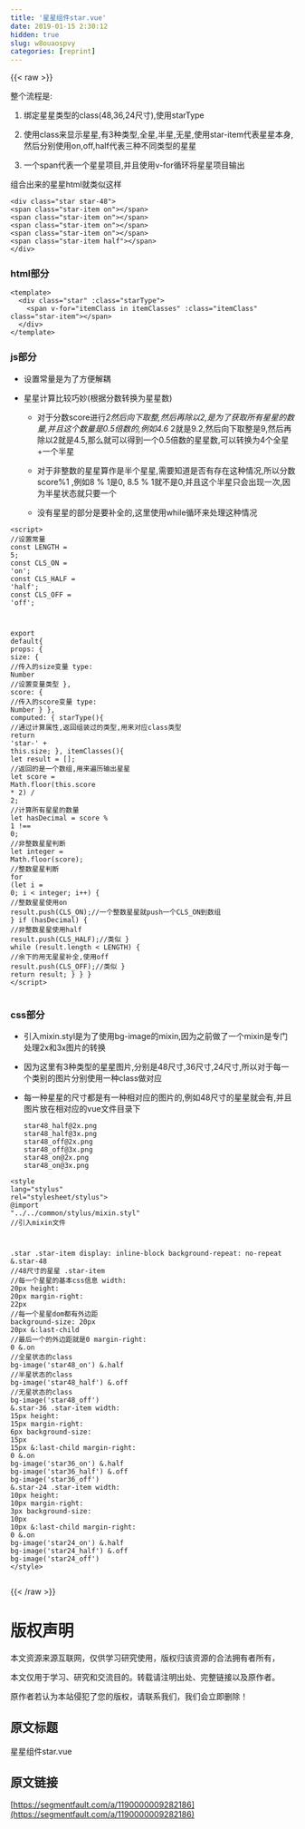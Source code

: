 ```yaml
---
title: '星星组件star.vue' 
date: 2019-01-15 2:30:12
hidden: true
slug: w8ouaospvy
categories: [reprint]
---
```


{{< raw >}}

                    
<p>整个流程是:</p>
<ol>
<li><p>绑定星星类型的class(48,36,24尺寸),使用starType</p></li>
<li><p>使用class来显示星星,有3种类型,全星,半星,无星,使用star-item代表星星本身,然后分别使用on,off,half代表三种不同类型的星星</p></li>
<li><p>一个span代表一个星星项目,并且使用v-for循环将星星项目输出</p></li>
</ol>
<p>组合出来的星星html就类似这样</p>
<div class="widget-codetool" style="display:none;">
      <div class="widget-codetool--inner">
      <span class="selectCode code-tool" data-toggle="tooltip" data-placement="top" title="" data-original-title="全选"></span>
      <span type="button" class="copyCode code-tool" data-toggle="tooltip" data-placement="top" data-clipboard-text="<div class=&quot;star star-48&quot;>
<span class=&quot;star-item on&quot;></span>
<span class=&quot;star-item on&quot;></span>
<span class=&quot;star-item on&quot;></span>
<span class=&quot;star-item on&quot;></span>
<span class=&quot;star-item half&quot;></span>
</div>" title="" data-original-title="复制"></span>
      <span type="button" class="saveToNote code-tool" data-toggle="tooltip" data-placement="top" title="" data-original-title="放进笔记"></span>
      </div>
      </div><pre class="xml hljs"><code class="html"><span class="hljs-tag">&lt;<span class="hljs-name">div</span> <span class="hljs-attr">class</span>=<span class="hljs-string">"star star-48"</span>&gt;</span>
<span class="hljs-tag">&lt;<span class="hljs-name">span</span> <span class="hljs-attr">class</span>=<span class="hljs-string">"star-item on"</span>&gt;</span><span class="hljs-tag">&lt;/<span class="hljs-name">span</span>&gt;</span>
<span class="hljs-tag">&lt;<span class="hljs-name">span</span> <span class="hljs-attr">class</span>=<span class="hljs-string">"star-item on"</span>&gt;</span><span class="hljs-tag">&lt;/<span class="hljs-name">span</span>&gt;</span>
<span class="hljs-tag">&lt;<span class="hljs-name">span</span> <span class="hljs-attr">class</span>=<span class="hljs-string">"star-item on"</span>&gt;</span><span class="hljs-tag">&lt;/<span class="hljs-name">span</span>&gt;</span>
<span class="hljs-tag">&lt;<span class="hljs-name">span</span> <span class="hljs-attr">class</span>=<span class="hljs-string">"star-item on"</span>&gt;</span><span class="hljs-tag">&lt;/<span class="hljs-name">span</span>&gt;</span>
<span class="hljs-tag">&lt;<span class="hljs-name">span</span> <span class="hljs-attr">class</span>=<span class="hljs-string">"star-item half"</span>&gt;</span><span class="hljs-tag">&lt;/<span class="hljs-name">span</span>&gt;</span>
<span class="hljs-tag">&lt;/<span class="hljs-name">div</span>&gt;</span></code></pre>
<h3 id="articleHeader0">html部分</h3>
<div class="widget-codetool" style="display:none;">
      <div class="widget-codetool--inner">
      <span class="selectCode code-tool" data-toggle="tooltip" data-placement="top" title="" data-original-title="全选"></span>
      <span type="button" class="copyCode code-tool" data-toggle="tooltip" data-placement="top" data-clipboard-text="<template>
  <div class=&quot;star&quot; :class=&quot;starType&quot;>
    <span v-for=&quot;itemClass in itemClasses&quot; :class=&quot;itemClass&quot; class=&quot;star-item&quot;></span>
  </div>
</template>" title="" data-original-title="复制"></span>
      <span type="button" class="saveToNote code-tool" data-toggle="tooltip" data-placement="top" title="" data-original-title="放进笔记"></span>
      </div>
      </div><pre class="xml hljs"><code class="html"><span class="hljs-tag">&lt;<span class="hljs-name">template</span>&gt;</span>
  <span class="hljs-tag">&lt;<span class="hljs-name">div</span> <span class="hljs-attr">class</span>=<span class="hljs-string">"star"</span> <span class="hljs-attr">:class</span>=<span class="hljs-string">"starType"</span>&gt;</span>
    <span class="hljs-tag">&lt;<span class="hljs-name">span</span> <span class="hljs-attr">v-for</span>=<span class="hljs-string">"itemClass in itemClasses"</span> <span class="hljs-attr">:class</span>=<span class="hljs-string">"itemClass"</span> <span class="hljs-attr">class</span>=<span class="hljs-string">"star-item"</span>&gt;</span><span class="hljs-tag">&lt;/<span class="hljs-name">span</span>&gt;</span>
  <span class="hljs-tag">&lt;/<span class="hljs-name">div</span>&gt;</span>
<span class="hljs-tag">&lt;/<span class="hljs-name">template</span>&gt;</span></code></pre>
<h3 id="articleHeader1">js部分</h3>
<ul>
<li><p>设置常量是为了方便解耦</p></li>
<li>
<p>星星计算比较巧妙(根据分数转换为星星数)</p>
<ul>
<li><p>对于分数score进行<em>2然后向下取整,然后再除以2,是为了获取所有星星的数量,并且这个数量是0.5倍数的,例如4.6 </em> 2就是9.2,然后向下取整是9,然后再除以2就是4.5,那么就可以得到一个0.5倍数的星星数,可以转换为4个全星+一个半星</p></li>
<li><p>对于非整数的星星算作是半个星星,需要知道是否有存在这种情况,所以分数score%1 ,例如8 % 1是0, 8.5 % 1就不是0,并且这个半星只会出现一次,因为半星状态就只要一个</p></li>
<li><p>没有星星的部分是要补全的,这里使用while循环来处理这种情况</p></li>
</ul>
</li>
</ul>
<div class="widget-codetool" style="display:none;">
      <div class="widget-codetool--inner">
      <span class="selectCode code-tool" data-toggle="tooltip" data-placement="top" title="" data-original-title="全选"></span>
      <span type="button" class="copyCode code-tool" data-toggle="tooltip" data-placement="top" data-clipboard-text="<script>
  //设置常量
  const LENGTH = 5;
  const CLS_ON = 'on';
  const CLS_HALF = 'half';
  const CLS_OFF = 'off';

  export default{
    props: {
      size: { //传入的size变量
        type: Number //设置变量类型
      },
      score: { //传入的score变量
        type: Number
      }
    },
    computed: {
      starType(){ //通过计算属性,返回组装过的类型,用来对应class类型
        return 'star-' + this.size;
      },
      itemClasses(){
        let result = []; //返回的是一个数组,用来遍历输出星星
        let score = Math.floor(this.score * 2) / 2; //计算所有星星的数量
        let hasDecimal = score % 1 !== 0; //非整数星星判断
        let integer = Math.floor(score); //整数星星判断
        for (let i = 0; i < integer; i++) { //整数星星使用on
          result.push(CLS_ON);//一个整数星星就push一个CLS_ON到数组
        }
        if (hasDecimal) { //非整数星星使用half
          result.push(CLS_HALF);//类似
        }
        while (result.length < LENGTH) { //余下的用无星星补全,使用off
          result.push(CLS_OFF);//类似
        }
        return result;
      }
    }
  }
</script>" title="" data-original-title="复制"></span>
      <span type="button" class="saveToNote code-tool" data-toggle="tooltip" data-placement="top" title="" data-original-title="放进笔记"></span>
      </div>
      </div><pre class="javascript hljs"><code class="js">&lt;script&gt;
  <span class="hljs-comment">//设置常量</span>
  <span class="hljs-keyword">const</span> LENGTH = <span class="hljs-number">5</span>;
  <span class="hljs-keyword">const</span> CLS_ON = <span class="hljs-string">'on'</span>;
  <span class="hljs-keyword">const</span> CLS_HALF = <span class="hljs-string">'half'</span>;
  <span class="hljs-keyword">const</span> CLS_OFF = <span class="hljs-string">'off'</span>;

  <span class="hljs-keyword">export</span> <span class="hljs-keyword">default</span>{
    <span class="hljs-attr">props</span>: {
      <span class="hljs-attr">size</span>: { <span class="hljs-comment">//传入的size变量</span>
        type: <span class="hljs-built_in">Number</span> <span class="hljs-comment">//设置变量类型</span>
      },
      <span class="hljs-attr">score</span>: { <span class="hljs-comment">//传入的score变量</span>
        type: <span class="hljs-built_in">Number</span>
      }
    },
    <span class="hljs-attr">computed</span>: {
      starType(){ <span class="hljs-comment">//通过计算属性,返回组装过的类型,用来对应class类型</span>
        <span class="hljs-keyword">return</span> <span class="hljs-string">'star-'</span> + <span class="hljs-keyword">this</span>.size;
      },
      itemClasses(){
        <span class="hljs-keyword">let</span> result = []; <span class="hljs-comment">//返回的是一个数组,用来遍历输出星星</span>
        <span class="hljs-keyword">let</span> score = <span class="hljs-built_in">Math</span>.floor(<span class="hljs-keyword">this</span>.score * <span class="hljs-number">2</span>) / <span class="hljs-number">2</span>; <span class="hljs-comment">//计算所有星星的数量</span>
        <span class="hljs-keyword">let</span> hasDecimal = score % <span class="hljs-number">1</span> !== <span class="hljs-number">0</span>; <span class="hljs-comment">//非整数星星判断</span>
        <span class="hljs-keyword">let</span> integer = <span class="hljs-built_in">Math</span>.floor(score); <span class="hljs-comment">//整数星星判断</span>
        <span class="hljs-keyword">for</span> (<span class="hljs-keyword">let</span> i = <span class="hljs-number">0</span>; i &lt; integer; i++) { <span class="hljs-comment">//整数星星使用on</span>
          result.push(CLS_ON);<span class="hljs-comment">//一个整数星星就push一个CLS_ON到数组</span>
        }
        <span class="hljs-keyword">if</span> (hasDecimal) { <span class="hljs-comment">//非整数星星使用half</span>
          result.push(CLS_HALF);<span class="hljs-comment">//类似</span>
        }
        <span class="hljs-keyword">while</span> (result.length &lt; LENGTH) { <span class="hljs-comment">//余下的用无星星补全,使用off</span>
          result.push(CLS_OFF);<span class="hljs-comment">//类似</span>
        }
        <span class="hljs-keyword">return</span> result;
      }
    }
  }
&lt;<span class="hljs-regexp">/script&gt;</span></code></pre>
<h3 id="articleHeader2">css部分</h3>
<ul>
<li><p>引入mixin.styl是为了使用bg-image的mixin,因为之前做了一个mixin是专门处理2x和3x图片的转换</p></li>
<li><p>因为这里有3种类型的星星图片,分别是48尺寸,36尺寸,24尺寸,所以对于每一个类别的图片分别使用一种class做对应</p></li>
<li>
<p>每一种星星的尺寸都是有一种相对应的图片的,例如48尺寸的星星就会有,并且图片放在相对应的vue文件目录下</p>
<div class="widget-codetool" style="display:none;">
      <div class="widget-codetool--inner">
      <span class="selectCode code-tool" data-toggle="tooltip" data-placement="top" title="" data-original-title="全选"></span>
      <span type="button" class="copyCode code-tool" data-toggle="tooltip" data-placement="top" data-clipboard-text="star48_half@2x.png
star48_half@3x.png
star48_off@2x.png
star48_off@3x.png
star48_on@2x.png
star48_on@3x.png" title="" data-original-title="复制"></span>
      <span type="button" class="saveToNote code-tool" data-toggle="tooltip" data-placement="top" title="" data-original-title="放进笔记"></span>
      </div>
      </div><pre class="hljs llvm"><code>star<span class="hljs-number">48</span>_half<span class="hljs-title">@2</span><span class="hljs-keyword">x</span>.png
star<span class="hljs-number">48</span>_half<span class="hljs-title">@3</span><span class="hljs-keyword">x</span>.png
star<span class="hljs-number">48</span>_off<span class="hljs-title">@2</span><span class="hljs-keyword">x</span>.png
star<span class="hljs-number">48</span>_off<span class="hljs-title">@3</span><span class="hljs-keyword">x</span>.png
star<span class="hljs-number">48</span>_on<span class="hljs-title">@2</span><span class="hljs-keyword">x</span>.png
star<span class="hljs-number">48</span>_on<span class="hljs-title">@3</span><span class="hljs-keyword">x</span>.png</code></pre>
</li>
</ul>
<div class="widget-codetool" style="display:none;">
      <div class="widget-codetool--inner">
      <span class="selectCode code-tool" data-toggle="tooltip" data-placement="top" title="" data-original-title="全选"></span>
      <span type="button" class="copyCode code-tool" data-toggle="tooltip" data-placement="top" data-clipboard-text="<style lang=&quot;stylus&quot; rel=&quot;stylesheet/stylus&quot;>
  @import &quot;../../common/stylus/mixin.styl&quot; //引入mixin文件

  .star
    .star-item
      display: inline-block
      background-repeat: no-repeat
    &amp;.star-48 //48尺寸的星星
      .star-item //每一个星星的基本css信息
        width: 20px
        height: 20px
        margin-right: 22px //每一个星星dom都有外边距
        background-size: 20px 20px
        &amp;:last-child //最后一个的外边距就是0
          margin-right: 0
        &amp;.on //全星状态的class
          bg-image('star48_on')
        &amp;.half //半星状态的class
          bg-image('star48_half')
        &amp;.off //无星状态的class
          bg-image('star48_off')
    &amp;.star-36
      .star-item
        width: 15px
        height: 15px
        margin-right: 6px
        background-size: 15px 15px
      &amp;:last-child
        margin-right: 0
      &amp;.on
        bg-image('star36_on')
      &amp;.half
        bg-image('star36_half')
      &amp;.off
        bg-image('star36_off')
    &amp;.star-24
      .star-item
        width: 10px
        height: 10px
        margin-right: 3px
        background-size: 10px 10px
      &amp;:last-child
        margin-right: 0
      &amp;.on
        bg-image('star24_on')
      &amp;.half
        bg-image('star24_half')
      &amp;.off
        bg-image('star24_off')
</style>" title="" data-original-title="复制"></span>
      <span type="button" class="saveToNote code-tool" data-toggle="tooltip" data-placement="top" title="" data-original-title="放进笔记"></span>
      </div>
      </div><pre class="javascript hljs"><code class="js">&lt;style lang=<span class="hljs-string">"stylus"</span> rel=<span class="hljs-string">"stylesheet/stylus"</span>&gt;
  @<span class="hljs-keyword">import</span> <span class="hljs-string">"../../common/stylus/mixin.styl"</span> <span class="hljs-comment">//引入mixin文件</span>

  .star
    .star-item
      display: inline-block
      background-repeat: no-repeat
    &amp;.star<span class="hljs-number">-48</span> <span class="hljs-comment">//48尺寸的星星</span>
      .star-item <span class="hljs-comment">//每一个星星的基本css信息</span>
        width: <span class="hljs-number">20</span>px
        height: <span class="hljs-number">20</span>px
        margin-right: <span class="hljs-number">22</span>px <span class="hljs-comment">//每一个星星dom都有外边距</span>
        background-size: <span class="hljs-number">20</span>px <span class="hljs-number">20</span>px
        &amp;:last-child <span class="hljs-comment">//最后一个的外边距就是0</span>
          margin-right: <span class="hljs-number">0</span>
        &amp;.on <span class="hljs-comment">//全星状态的class</span>
          bg-image(<span class="hljs-string">'star48_on'</span>)
        &amp;.half <span class="hljs-comment">//半星状态的class</span>
          bg-image(<span class="hljs-string">'star48_half'</span>)
        &amp;.off <span class="hljs-comment">//无星状态的class</span>
          bg-image(<span class="hljs-string">'star48_off'</span>)
    &amp;.star<span class="hljs-number">-36</span>
      .star-item
        width: <span class="hljs-number">15</span>px
        height: <span class="hljs-number">15</span>px
        margin-right: <span class="hljs-number">6</span>px
        background-size: <span class="hljs-number">15</span>px <span class="hljs-number">15</span>px
      &amp;:last-child
        margin-right: <span class="hljs-number">0</span>
      &amp;.on
        bg-image(<span class="hljs-string">'star36_on'</span>)
      &amp;.half
        bg-image(<span class="hljs-string">'star36_half'</span>)
      &amp;.off
        bg-image(<span class="hljs-string">'star36_off'</span>)
    &amp;.star<span class="hljs-number">-24</span>
      .star-item
        width: <span class="hljs-number">10</span>px
        height: <span class="hljs-number">10</span>px
        margin-right: <span class="hljs-number">3</span>px
        background-size: <span class="hljs-number">10</span>px <span class="hljs-number">10</span>px
      &amp;:last-child
        margin-right: <span class="hljs-number">0</span>
      &amp;.on
        bg-image(<span class="hljs-string">'star24_on'</span>)
      &amp;.half
        bg-image(<span class="hljs-string">'star24_half'</span>)
      &amp;.off
        bg-image(<span class="hljs-string">'star24_off'</span>)
&lt;<span class="hljs-regexp">/style&gt;</span></code></pre>

                
{{< /raw >}}

# 版权声明
本文资源来源互联网，仅供学习研究使用，版权归该资源的合法拥有者所有，

本文仅用于学习、研究和交流目的。转载请注明出处、完整链接以及原作者。

原作者若认为本站侵犯了您的版权，请联系我们，我们会立即删除！

## 原文标题
星星组件star.vue

## 原文链接
[https://segmentfault.com/a/1190000009282186](https://segmentfault.com/a/1190000009282186)


